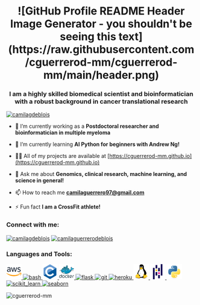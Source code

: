 <h1 align="center">![GitHub Profile README Header Image Generator - you shouldn't be seeing this text](https://raw.githubusercontent.com/cguerrerod-mm/cguerrerod-mm/main/header.png)</h1>
<h3 align="center">I am a highly skilled biomedical scientist and bioinformatician with a robust background in cancer translational research</h3>

<p align="left"> <a href="https://twitter.com/camilagdeblois" target="blank"><img src="https://img.shields.io/twitter/follow/camilagdeblois?logo=twitter&style=for-the-badge" alt="camilagdeblois" /></a> </p>

- 🔭 I’m currently working as a **Postdoctoral researcher and bioinformatician in multiple myeloma**

- 🌱 I’m currently learning **AI Python for beginners with Andrew Ng!**

- 👨‍💻 All of my projects are available at [https://cguerrerod-mm.github.io](https://cguerrerod-mm.github.io)

- 💬 Ask me about **Genomics, clinical research, machine learning, and science in general!**

- 📫 How to reach me **camilaguerrero97@gmail.com**

- ⚡ Fun fact **I am a CrossFit athlete!**

<h3 align="left">Connect with me:</h3>
<p align="left">
<a href="https://twitter.com/camilagdeblois" target="blank"><img align="center" src="https://raw.githubusercontent.com/rahuldkjain/github-profile-readme-generator/master/src/images/icons/Social/twitter.svg" alt="camilagdeblois" height="30" width="40" /></a>
<a href="https://linkedin.com/in/camilaguerrerodeblois" target="blank"><img align="center" src="https://raw.githubusercontent.com/rahuldkjain/github-profile-readme-generator/master/src/images/icons/Social/linked-in-alt.svg" alt="camilaguerrerodeblois" height="30" width="40" /></a>
</p>

<h3 align="left">Languages and Tools:</h3>
<p align="left"> <a href="https://aws.amazon.com" target="_blank" rel="noreferrer"> <img src="https://raw.githubusercontent.com/devicons/devicon/master/icons/amazonwebservices/amazonwebservices-original-wordmark.svg" alt="aws" width="40" height="40"/> </a> <a href="https://www.gnu.org/software/bash/" target="_blank" rel="noreferrer"> <img src="https://www.vectorlogo.zone/logos/gnu_bash/gnu_bash-icon.svg" alt="bash" width="40" height="40"/> </a> <a href="https://www.cprogramming.com/" target="_blank" rel="noreferrer"> <img src="https://raw.githubusercontent.com/devicons/devicon/master/icons/c/c-original.svg" alt="c" width="40" height="40"/> </a> <a href="https://www.docker.com/" target="_blank" rel="noreferrer"> <img src="https://raw.githubusercontent.com/devicons/devicon/master/icons/docker/docker-original-wordmark.svg" alt="docker" width="40" height="40"/> </a> <a href="https://flask.palletsprojects.com/" target="_blank" rel="noreferrer"> <img src="https://www.vectorlogo.zone/logos/pocoo_flask/pocoo_flask-icon.svg" alt="flask" width="40" height="40"/> </a> <a href="https://git-scm.com/" target="_blank" rel="noreferrer"> <img src="https://www.vectorlogo.zone/logos/git-scm/git-scm-icon.svg" alt="git" width="40" height="40"/> </a> <a href="https://heroku.com" target="_blank" rel="noreferrer"> <img src="https://www.vectorlogo.zone/logos/heroku/heroku-icon.svg" alt="heroku" width="40" height="40"/> </a> <a href="https://www.linux.org/" target="_blank" rel="noreferrer"> <img src="https://raw.githubusercontent.com/devicons/devicon/master/icons/linux/linux-original.svg" alt="linux" width="40" height="40"/> </a> <a href="https://pandas.pydata.org/" target="_blank" rel="noreferrer"> <img src="https://raw.githubusercontent.com/devicons/devicon/2ae2a900d2f041da66e950e4d48052658d850630/icons/pandas/pandas-original.svg" alt="pandas" width="40" height="40"/> </a> <a href="https://www.python.org" target="_blank" rel="noreferrer"> <img src="https://raw.githubusercontent.com/devicons/devicon/master/icons/python/python-original.svg" alt="python" width="40" height="40"/> </a> <a href="https://scikit-learn.org/" target="_blank" rel="noreferrer"> <img src="https://upload.wikimedia.org/wikipedia/commons/0/05/Scikit_learn_logo_small.svg" alt="scikit_learn" width="40" height="40"/> </a> <a href="https://seaborn.pydata.org/" target="_blank" rel="noreferrer"> <img src="https://seaborn.pydata.org/_images/logo-mark-lightbg.svg" alt="seaborn" width="40" height="40"/> </a> </p>

<p><img align="center" src="https://github-readme-stats.vercel.app/api/top-langs?username=cguerrerod-mm&show_icons=true&locale=en&layout=compact" alt="cguerrerod-mm" /></p>
